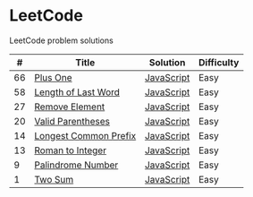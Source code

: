 # LeetCode
LeetCode problem solutions



| #  | Title                                                                         | Solution                               | Difficulty |
| -- | ----------------------------------------------------------------------------- | -------------------------------------- | ---------- |
| 66 | [Plus One](https://leetcode.com/problems/plus-one/)                           | [JavaScript](plus-one.js)              | Easy       |
| 58 | [Length of Last Word](https://leetcode.com/problems/length-of-last-word/)     | [JavaScript](length-of-last-word.js)   | Easy       |
| 27 | [Remove Element](https://leetcode.com/problems/remove-element/)               | [JavaScript](remove-element.js)        | Easy       |
| 20 | [Valid Parentheses](https://leetcode.com/problems/valid-parentheses/)         | [JavaScript](valid-parentheses.js)     | Easy       |
| 14 | [Longest Common Prefix](https://leetcode.com/problems/longest-common-prefix/) | [JavaScript](longest-common-prefix.js) | Easy       |
| 13 | [Roman to Integer](https://leetcode.com/problems/roman-to-integer/)           | [JavaScript](roman-to-integer.js)      | Easy       |
| 9  | [Palindrome Number](https://leetcode.com/problems/palindrome-number/)         | [JavaScript](palindrome-number.js)     | Easy       |
| 1  | [Two Sum](https://leetcode.com/problems/two-sum/)                             | [JavaScript](two-sum.js)               | Easy       |
